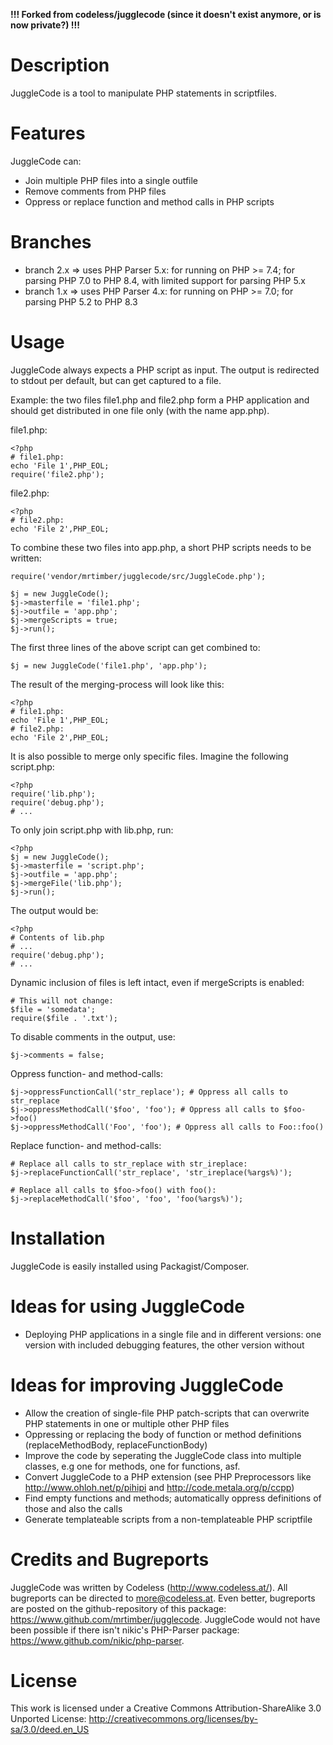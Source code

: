 **!!! Forked from codeless/jugglecode (since it doesn't exist anymore, or is now private?) !!!**

# Description

JuggleCode is a tool to manipulate PHP statements in scriptfiles.

# Features

JuggleCode can:

- Join multiple PHP files into a single outfile
- Remove comments from PHP files
- Oppress or replace function and method calls in PHP scripts

# Branches

- branch 2.x => uses PHP Parser 5.x: for running on PHP >= 7.4; for parsing PHP 7.0 to PHP 8.4, with limited support for parsing PHP 5.x
- branch 1.x => uses PHP Parser 4.x: for running on PHP >= 7.0; for parsing PHP 5.2 to PHP 8.3

# Usage

JuggleCode always expects a PHP script as input. The output is redirected to stdout per default, but can get captured to a file.

Example: the two files file1.php and file2.php form a PHP application and should get distributed in one file only (with the name app.php).

file1.php:

 	<?php
 	# file1.php:
 	echo 'File 1',PHP_EOL;
 	require('file2.php');

file2.php:

 	<?php
 	# file2.php:
 	echo 'File 2',PHP_EOL;

To combine these two files into app.php, a short PHP scripts needs to be written:

 	require('vendor/mrtimber/jugglecode/src/JuggleCode.php');

 	$j = new JuggleCode();
 	$j->masterfile = 'file1.php';
 	$j->outfile = 'app.php';
 	$j->mergeScripts = true;
 	$j->run();

The first three lines of the above script can get combined to:

 	$j = new JuggleCode('file1.php', 'app.php');

The result of the merging-process will look like this:

 	<?php
 	# file1.php:
 	echo 'File 1',PHP_EOL;
 	# file2.php:
 	echo 'File 2',PHP_EOL;

It is also possible to merge only specific files. Imagine the following script.php:

 	<?php
 	require('lib.php');
 	require('debug.php');
 	# ...

To only join script.php with lib.php, run:

 	<?php
 	$j = new JuggleCode();
 	$j->masterfile = 'script.php';
 	$j->outfile = 'app.php';
 	$j->mergeFile('lib.php');
 	$j->run();

The output would be:

 	<?php
 	# Contents of lib.php
 	# ...
 	require('debug.php');
 	# ...

Dynamic inclusion of files is left intact, even if mergeScripts is enabled:

 	# This will not change:
 	$file = 'somedata';
 	require($file . '.txt');

To disable comments in the output, use:

 	$j->comments = false;

Oppress function- and method-calls:

 	$j->oppressFunctionCall('str_replace'); # Oppress all calls to str_replace
 	$j->oppressMethodCall('$foo', 'foo'); # Oppress all calls to $foo->foo()
 	$j->oppressMethodCall('Foo', 'foo'); # Oppress all calls to Foo::foo()

Replace function- and method-calls:

 	# Replace all calls to str_replace with str_ireplace:
 	$j->replaceFunctionCall('str_replace', 'str_ireplace(%args%)');

 	# Replace all calls to $foo->foo() with foo():
 	$j->replaceMethodCall('$foo', 'foo', 'foo(%args%)');


# Installation

JuggleCode is easily installed using Packagist/Composer.


# Ideas for using JuggleCode

- Deploying PHP applications in a single file and in different versions: one version with included debugging features, the other version without


# Ideas for improving JuggleCode

- Allow the creation of single-file PHP patch-scripts that can overwrite PHP statements in one or multiple other PHP files
- Oppressing or replacing the body of function or method definitions (replaceMethodBody, replaceFunctionBody)
- Improve the code by seperating the JuggleCode class into multiple classes, e.g one for methods, one for functions, asf.
- Convert JuggleCode to a PHP extension (see PHP Preprocessors like http://www.ohloh.net/p/pihipi and http://code.metala.org/p/ccpp)
- Find empty functions and methods; automatically oppress definitions of those and also the calls
- Generate templateable scripts from a non-templateable PHP scriptfile


# Credits and Bugreports

JuggleCode was written by Codeless (http://www.codeless.at/). All bugreports can be directed to more@codeless.at. Even better, bugreports are posted on the github-repository of this package: https://www.github.com/mrtimber/jugglecode.
JuggleCode would not have been possible if there isn't nikic's PHP-Parser package: <https://www.github.com/nikic/php-parser>.


# License

This work is licensed under a Creative Commons Attribution-ShareAlike 3.0 Unported License:
<http://creativecommons.org/licenses/by-sa/3.0/deed.en_US>
